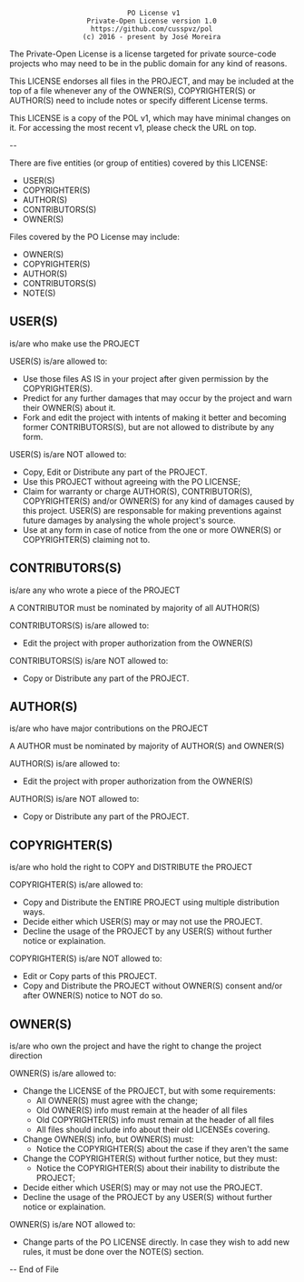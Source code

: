                                  PO License v1
                       Private-Open License version 1.0
                        https://github.com/cusspvz/pol
                      (c) 2016 - present by José Moreira

The Private-Open License is a license targeted for private source-code projects
who may need to be in the public domain for any kind of reasons.

This LICENSE endorses all files in the PROJECT, and may be included at the top
of a file whenever any of the OWNER(S), COPYRIGHTER(S) or AUTHOR(S) need to
include notes or specify different License terms.

This LICENSE is a copy of the POL v1, which may have minimal changes on it.
For accessing the most recent v1, please check the URL on top.

--

There are five entities (or group of entities) covered by this LICENSE:
- USER(S)
- COPYRIGHTER(S)
- AUTHOR(S)
- CONTRIBUTORS(S)
- OWNER(S)

Files covered by the PO License may include:
- OWNER(S)
- COPYRIGHTER(S)
- AUTHOR(S)
- CONTRIBUTORS(S)
- NOTE(S)

## USER(S)
is/are who make use the PROJECT

USER(S) is/are allowed to:
- Use those files AS IS in your project after given permission by the
COPYRIGHTER(S).
- Predict for any further damages that may occur by the project and warn their
OWNER(S) about it.
- Fork and edit the project with intents of making it better and becoming former
CONTRIBUTORS(S), but are not allowed to distribute by any form.

USER(S) is/are NOT allowed to:
- Copy, Edit or Distribute any part of the PROJECT.
- Use this PROJECT without agreeing with the PO LICENSE;
- Claim for warranty or charge AUTHOR(S), CONTRIBUTOR(S), COPYRIGHTER(S) and/or
OWNER(S) for any kind of damages caused by this project. USER(S) are responsable for making
preventions against future damages by analysing the whole project's source.
- Use at any form in case of notice from the one or more OWNER(S) or
COPYRIGHTER(S) claiming not to.

## CONTRIBUTORS(S)
is/are any who wrote a piece of the PROJECT

A CONTRIBUTOR must be nominated by majority of all AUTHOR(S)

CONTRIBUTORS(S) is/are allowed to:
- Edit the project with proper authorization from the OWNER(S)

CONTRIBUTORS(S) is/are NOT allowed to:
- Copy or Distribute any part of the PROJECT.


## AUTHOR(S)
is/are who have major contributions on the PROJECT

A AUTHOR must be nominated by majority of AUTHOR(S) and OWNER(S)

AUTHOR(S) is/are allowed to:
- Edit the project with proper authorization from the OWNER(S)

AUTHOR(S) is/are NOT allowed to:
- Copy or Distribute any part of the PROJECT.

## COPYRIGHTER(S)
is/are who hold the right to COPY and DISTRIBUTE the PROJECT

COPYRIGHTER(S) is/are allowed to:
- Copy and Distribute the ENTIRE PROJECT using multiple distribution ways.
- Decide either which USER(S) may or may not use the PROJECT.
- Decline the usage of the PROJECT by any USER(S) without further notice or
explaination.

COPYRIGHTER(S) is/are NOT allowed to:
- Edit or Copy parts of this PROJECT.
- Copy and Distribute the PROJECT without OWNER(S) consent and/or after OWNER(S)
notice to NOT do so.

## OWNER(S)
is/are who own the project and have the right to change the project
direction

OWNER(S) is/are allowed to:
- Change the LICENSE of the PROJECT, but with some requirements:
  - All OWNER(S) must agree with the change;
  - Old OWNER(S) info must remain at the header of all files
  - Old COPYRIGHTER(S) info must remain at the header of all files
  - All files should include info about their old LICENSEs covering.
- Change OWNER(S) info, but OWNER(S) must:
  - Notice the COPYRIGHTER(S) about the case if they aren't the same
- Change the COPYRIGHTER(S) without further notice, but they must:
  - Notice the COPYRIGHTER(S) about their inability to distribute the PROJECT;
- Decide either which USER(S) may or may not use the PROJECT.
- Decline the usage of the PROJECT by any USER(S) without further notice or
explaination.

OWNER(S) is/are NOT allowed to:
- Change parts of the PO LICENSE directly. In case they wish to add new rules,
it must be done over the NOTE(S) section.

--
End of File
